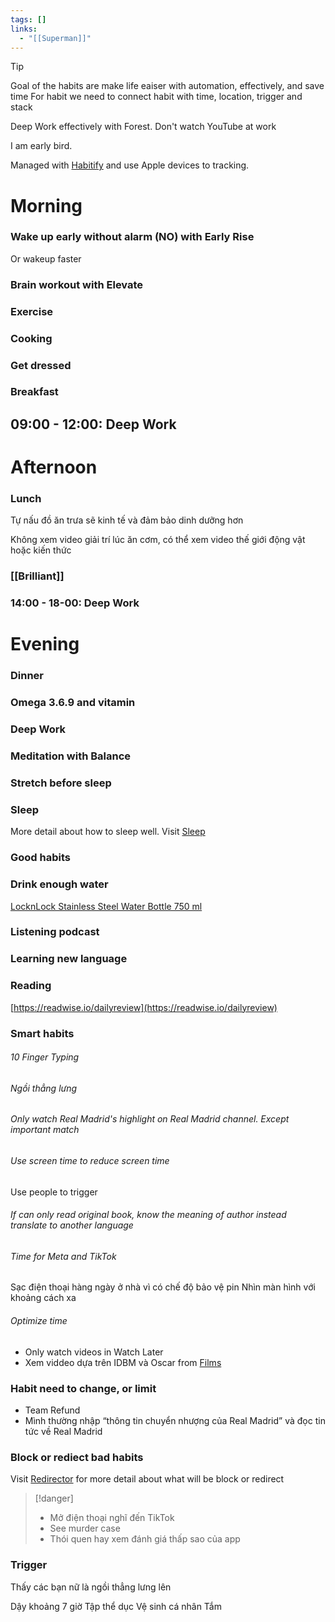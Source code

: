 ```yaml
---
tags: []
links:
  - "[[Superman]]"
---
```

> [!tip] 
> Goal of the habits are make life eaiser with automation, effectively, and save time
> For habit we need to connect habit with time, location, trigger and stack

Deep Work effectively with Forest. Don't watch YouTube at work

I am early bird.

Managed with [Habitify](Habitify.md) and use Apple devices to tracking.

# Morning

### Wake up early without alarm (NO) with Early Rise

Or wakeup faster

### Brain workout with Elevate
### Exercise

### Cooking

### Get dressed
### Breakfast

## 09:00 - 12:00: Deep Work

# Afternoon

### Lunch

Tự nấu đồ ăn trưa sẽ kinh tế và đảm bảo dinh dưỡng hơn

Không xem video giải trí lúc ăn cơm, có thể xem video thế giới động vật hoặc kiến thức

### [[Brilliant]]

### 14:00 - 18-00: Deep Work

# Evening

### Dinner

### Omega 3.6.9 and vitamin

### Deep Work

### Meditation with Balance

### Stretch before sleep

### Sleep

More detail about how to sleep well. Visit [Sleep](Sleep.md)

### Good habits

### Drink enough water

[LocknLock Stainless Steel Water Bottle 750 ml](Item.md#LocknLock%20Stainless%20Steel%20Water%20Bottle%20750%20ml)

### Listening podcast
### Learning new language

### Reading

[https://readwise.io/dailyreview](https://readwise.io/dailyreview)

### Smart habits

###### 10 Finger Typing
###### Ngồi thẳng lưng
###### Only watch Real Madrid's highlight on Real Madrid channel. Except important match
###### Use screen time to reduce screen time

Use people to trigger

###### If can only read original book, know the meaning of author instead translate to another language
###### Time for Meta and TikTok


Sạc điện thoại hàng ngày ở nhà vì có chế độ bảo vệ pin
Nhìn màn hình với khoảng cách xa

###### Optimize time

- Only watch videos in Watch Later
- Xem viddeo dựa trên IDBM và Oscar from [Films](https://www.notion.so/bb6acc2866e845a387cbfce59caa9aef?pvs=21)

### Habit need to change, or limit

- Team Refund
- Mình thường nhập “thông tin chuyển nhượng của Real Madrid” và đọc tin tức về Real Madrid

### Block or rediect bad habits

Visit [Redirector](Google.md#Redirector) for more detail about what will be block or redirect

> [!danger]
> - Mở điện thoại nghĩ đến TikTok
> - See murder case
> - Thói quen hay xem đánh giá thấp sao của app

### Trigger

Thấy các bạn nữ là ngồi thẳng lưng lên

Dậy khoảng 7 giờ
Tập thể dục
Vệ sinh cá nhân
Tắm

